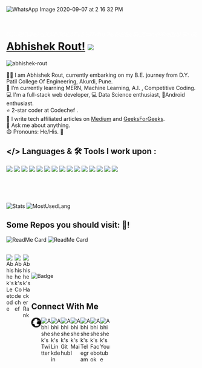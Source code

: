 
![WhatsApp Image 2020-09-07 at 2 16 32 PM](https://user-images.githubusercontent.com/64718836/92372981-5161db00-f11b-11ea-8092-1b4ef99678d3.jpeg)

# ![Hello](Hello(1).gif)[Abhishek Rout!](http://abhishek-rout.github.io/) <img src="https://raw.githubusercontent.com/MartinHeinz/MartinHeinz/master/wave.gif" width="30px">

<p align="left"> <img src="https://komarev.com/ghpvc/?username=abhishek-rout&label=Views&color=blue&style=plastic" alt="abhishek-rout" /> </p>

👨‍🎓 I am Abhishek Rout, currently embarking on my B.E. journey from D.Y. Patil College Of Engineering, Akurdi, Pune. <br/>
🌱 I’m currently learning MERN, Machine Learning, A.I. , Competitive Coding.<br />
💻 I'm a full-stack web developer, 💻 Data Science enthusiast, 📱Android enthusiast.<br/>
⭐️ 2-star coder at Codechef .  <br/>
📝 I write tech affiliated articles on <a href="https://medium.com/@abhishek.r.9690">Medium</a> and <a href="https://auth.geeksforgeeks.org/user/antminer/profile">GeeksForGeeks</a>. <br/>
💬 Ask me about anything.<br/>
😄 Pronouns: He/His.
🙌 <br />

## </> Languages & 🛠 Tools I work upon :

<img src="https://img.shields.io/badge/c++%20-%2300599C.svg?&style=for-the-badge&logo=c%2B%2B&logoColor=white">   <img src="https://img.shields.io/badge/python%20-%2314354C.svg?&style=for-the-badge&logo=python&logoColor=white">   <img src="https://img.shields.io/badge/java%20-%2300599C.svg?&style=for-the-badge&logo=java&logoColor=white">   <img src="https://img.shields.io/badge/html5%20-%23E34F26.svg?&style=for-the-badge&logo=html5&logoColor=white">   <img src="https://img.shields.io/badge/css3%20-%231572B6.svg?&style=for-the-badge&logo=css3&logoColor=white">   <img src="https://img.shields.io/badge/bootstrap%20-%23563D7C.svg?&style=for-the-badge&logo=bootstrap&logoColor=white">   <img src="https://img.shields.io/badge/javascript%20-%23323330.svg?&style=for-the-badge&logo=javascript&logoColor=%23F7DF1E">   <img src="https://img.shields.io/badge/php%20-%2320232a.svg?&style=for-the-badge&logo=php&logoColor=787CB5">   <img src="https://img.shields.io/badge/react%20-%2320232a.svg?&style=for-the-badge&logo=react&logoColor=%2361DAFB">   <img src="https://img.shields.io/badge/mysql%20-%2300599C.svg?&style=for-the-badge&logo=mysql&logoColor=white">   <img src="https://img.shields.io/badge/mongodb%20-%2320232a.svg?&style=for-the-badge&logo=mongodb&logoColor=3FA037">   <img src="https://img.shields.io/badge/git%20-%23F05033.svg?&style=for-the-badge&logo=git&logoColor=white"/>    <img src="https://img.shields.io/badge/android%20-%2320232a.svg?&style=for-the-badge&logo=android&logoColor=4DB33D">    <img src="https://img.shields.io/badge/sublime text%20-%2320232a.svg?&style=for-the-badge&logo=sublime-text&logoColor=FF9800">   <img src="http://img.shields.io/badge/-VS%20Code-000000?style=for-the-badge&logo=Visual-studio-code&logoColor=blue">   


<br />
<br />
<br />

![Stats](https://github-readme-stats.vercel.app/api?username=abhishek-rout&&show_icons=true&title_color=00c3ff&icon_color=ee0979&text_color=00c3ff&bg_color=191919)
![MostUsedLang](https://github-readme-stats.vercel.app/api/top-langs/?username=Abhishek-Rout&layout=compact&title_color=00c3ff&text_color=00c3ff&bg_color=191919)

## Some Repos you should visit: 🤔!

![ReadMe Card](https://github-readme-stats.vercel.app/api/pin/?username=abhishek-rout&repo=Abhishek-Rout.github.io&show_icons=true&&title_color=00c3ff&icon_color=ee0979&text_color=00c3ff&bg_color=191919)
![ReadMe Card](https://github-readme-stats.vercel.app/api/pin/?username=abhishek-rout&repo=FoodOrdering&show_icons=true&&title_color=00c3ff&icon_color=ee0979&text_color=00c3ff&bg_color=191919)

<br />


<a href="https://leetcode.com/abhishek_rout/">
  <img align="left" alt="Abhishek's Leetcode" width="22px" src="https://cdn.jsdelivr.net/npm/simple-icons@v3/icons/leetcode.svg" />
</a>
<a href="https://www.codechef.com/users/abhishek_rout">
  <img align="left" alt="Abhishek's Codechef" width="22px" src="https://cdn.jsdelivr.net/npm/simple-icons@v3/icons/codechef.svg" />
</a>
<a href="https://hackerrank.com/profile/abhishek_r_9690">
  <img align="left" alt="Abhishek's HackerRank" width="22px" src="https://cdn.jsdelivr.net/npm/simple-icons@v3/icons/hackerrank.svg" />
</a>

<br />
<br />

![Badge](https://cp-logo.vercel.app/codechef/abhishek_rout)

<br/>

## Connect With Me

<a href="http://abhishek-rout.github.io/">
  <img align="left" alt="Abhishek's Portfolio" width="26px" src="https://raw.githubusercontent.com/iconic/open-iconic/master/svg/globe.svg" />
</a>
<a href="https://twitter.com/Abhishe27634796">
  <img align="left" alt="Abhishek's Twitter" width="26px" src="https://cdn.jsdelivr.net/npm/simple-icons@v3/icons/twitter.svg" />
</a>
<a href="https://linkedin.com/in/abhishek-rout-032330192/">
  <img align="left" alt="Abhishek's Linkdein" width="26px" src="https://cdn.jsdelivr.net/npm/simple-icons@v3/icons/linkedin.svg" />
</a>
<a href="https://github.com/Abhishek-Rout">
  <img align="left" alt="Abhishek's Github" width="26px" src="https://cdn.jsdelivr.net/npm/simple-icons@v3/icons/github.svg" />
</a>
<a href="https://www.abhishek.r.9690@gmail.com">
  <img align="left" alt="Abhishek's Mail" width="26px" src="https://cdn.jsdelivr.net/npm/simple-icons@v3/icons/gmail.svg" />
</a>
<a href="https://t.me/Abhishek_Rout">
  <img align="left" alt="Abhishek's Telegram" width="26px" src="https://cdn.jsdelivr.net/npm/simple-icons@v3/icons/telegram.svg" />
</a>
<a href="https://www.facebook.com/abhishek.rout.1829/">
  <img align="left" alt="Abhishek's Facebook" width="26px" src="https://cdn.jsdelivr.net/npm/simple-icons@v3/icons/facebook.svg" />
</a>
<a href="https://www.youtube.com/channel/UC6VvQ29rdFfriaOAdRKpICA">
  <img align="left" alt="Abhishek's Youtube" width="26px" src="https://cdn.jsdelivr.net/npm/simple-icons@v3/icons/youtube.svg" />
</a>

<br />
<br />

